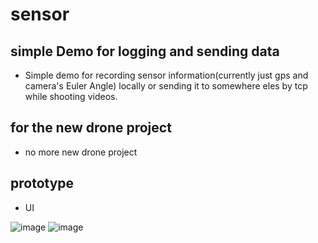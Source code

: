 # sensor

## simple Demo for logging and sending data
* Simple demo for recording sensor information(currently just gps and camera's Euler Angle) locally or sending it to somewhere eles by tcp while shooting videos.

## for the new drone project
* no more new drone project

## prototype

* UI

![image](https://github.com/sqhuang/sensor/blob/master/sensor/img/1.png)
![image](https://github.com/sqhuang/sensor/blob/master/sensor/img/2.png)


